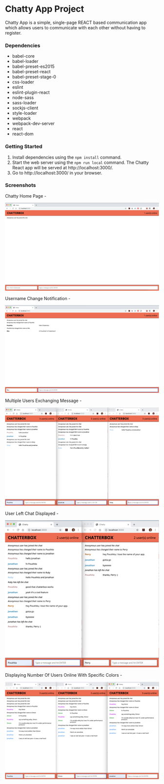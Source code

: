 # Chatty App Project

Chatty App is a simple, single-page REACT based communication app which allows users to communicate with each other without having to register.

### Dependencies

- babel-core
- babel-loader
- babel-preset-es2015
- babel-preset-react
- babel-preset-stage-0
- css-loader
- eslint
- eslint-plugin-react
- node-sass
- sass-loader
- sockjs-client
- style-loader
- webpack
- webpack-dev-server
- react
- react-dom

### Getting Started

1. Install dependencies using the `npm install` command.
2. Start the web server using the `npm run local` command. The Chatty React app will be served at http://localhost:3000/.
3. Go to http://localhost:3000/ in your browser.

### Screenshots

Chatty Home Page -

![Chatty Home Page](https://github.com/poushitaguha/Chatty-App/blob/master/docs/chatty-home-page.png "Chatty Home Page")


Username Change Notification -

![Username Change Notification](https://github.com/poushitaguha/Chatty-App/blob/master/docs/username-change-notification.png "Username Change Notification")


Multiple Users Exchanging Message -

![Multiple_Users_Exchanging_Message](https://github.com/poushitaguha/Chatty-App/blob/master/docs/multiple-users-exchanging-message.png "Multiple Users Exchanging Message")


User Left Chat Displayed -

![User_Left_Chat_Displayed](https://github.com/poushitaguha/Chatty-App/blob/master/docs/user-left-chat.png "User Left Chat Displayed")


Displaying Number Of Users Online With Specific Colors -

![Displaying_Number_Of_Users_Online_With_Specific_Colors](https://github.com/poushitaguha/Chatty-App/blob/master/docs/displaying-number-of-users-and-their-colors.png "Displaying Number Of Users Online With Specific Colors")

